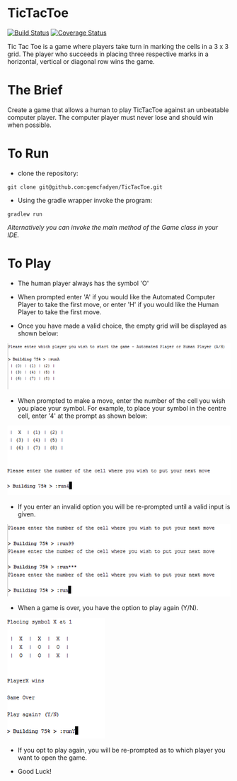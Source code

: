 # TicTacToe 

[![Build Status](https://travis-ci.org/gemcfadyen/TicTacToeMinimax.svg?branch=master)](https://travis-ci.org/gemcfadyen/TicTacToeMinimax)
[![Coverage Status](https://coveralls.io/repos/gemcfadyen/TicTacToeMinimax/badge.svg?branch=master&service=github)](https://coveralls.io/github/gemcfadyen/TicTacToeMinimax?branch=master)

Tic Tac Toe is a game where players take turn in marking the cells in a 3 x 3 grid. The player who succeeds in placing three respective marks in a horizontal, vertical or diagonal row wins the game.

# The Brief
Create a game that allows a human to play TicTacToe against an unbeatable computer player.  The computer player must never lose and should win when possible.

# To Run
- clone the repository:
```
git clone git@github.com:gemcfadyen/TicTacToe.git
```

- Using the gradle wrapper invoke the program:
```
gradlew run
```
_Alternatively you can invoke the main method of the Game class in your IDE._

# To Play

- The human player always has the symbol 'O'
 
- When prompted enter 'A' if you would like the Automated Computer Player to take the first move, or enter 'H' if you would like the Human Player to take the first move. 

- Once you have made a valid choice, the empty grid will be displayed as shown below:

![alt tag](/images/1_PlayerAGoesFirst.PNG)

- When prompted to make a move, enter the number of the cell you wish you place your symbol. For example, to place your symbol in the centre cell, enter '4' at the prompt as shown below:

![alt tag](/images/2_TakingYourGo.PNG)

- If you enter an invalid option you will be re-prompted until a valid input is given.

![alt tag](/images/3_Reprompt.PNG)

- When a game is over, you have the option to play again (Y/N). 

![alt tag](/images/4_ReplayOption.PNG)

- If you opt to play again, you will be re-prompted as to which player you want to open the game.

- Good Luck!
